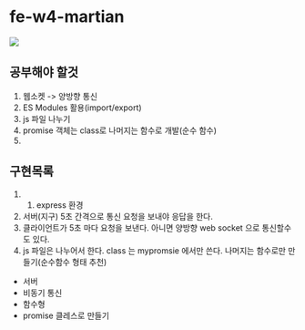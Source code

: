 # fe-w4-martian

![](https://images.theconversation.com/files/96726/original/image-20150930-19533-1by0fu3.jpg?ixlib=rb-1.1.0&rect=0%2C0%2C2000%2C970&q=45&auto=format&w=1356&h=668&fit=crop)

## 공부해야 할것
1. 웹소켓 -> 양방향 통신
2. ES Modules 활용(import/export)
3. js 파일 나누기
4. promise 객체는 class로 나머지는 함수로 개발(순수 함수)
5. 

## 구현목록
1. 1. express 환경
2. 서버(지구) 5초 간격으로 통신 요청을 보내야 응답을 한다.
3. 클라이언트가 5초 마다 요청을 보낸다. 아니면 양방향 web socket 으로 통신할수도 있다. 
4. js 파일은 나누어서 한다. class 는 mypromsie 에서만 쓴다. 나머지는 함수로만 만들기(순수함수 형태 추천)

- 서버
- 비동기 통신
- 함수형
- promise 클레스로 만들기
